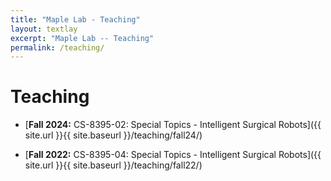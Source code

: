 ```yaml
---
title: "Maple Lab - Teaching"
layout: textlay
excerpt: "Maple Lab -- Teaching"
permalink: /teaching/
---
```


# Teaching 

- [**Fall 2024:** CS-8395-02: Special Topics - Intelligent Surgical Robots]({{ site.url }}{{ site.baseurl }}/teaching/fall24/)

- [**Fall 2022:** CS-8395-04: Special Topics - Intelligent Surgical Robots]({{ site.url }}{{ site.baseurl }}/teaching/fall22/)
